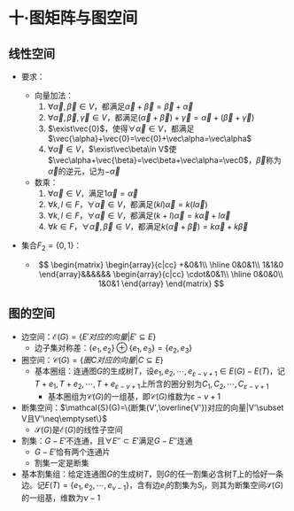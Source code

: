 # 十·图矩阵与图空间

## 线性空间

- 要求：
    - 向量加法：
        1. $\forall\vec\alpha,\vec\beta\in V$，都满足$\vec\alpha+\vec\beta=\vec\beta+\vec\alpha$
        2. $\forall\vec\alpha,\vec\beta,\vec\gamma\in V$，都满足$(\vec\alpha+\vec\beta)+\vec\gamma=\vec\alpha+(\vec\beta+\vec\gamma)$
        3. $\exist\vec{0}$，使得$\forall\vec\alpha\in V$，都满足$\vec{\alpha}+\vec{0}=\vec{0}+\vec\alpha=\vec\alpha$
        4. $\forall\vec\alpha\in V$，$\exist\vec\beta\in V$使$\vec\alpha+\vec{\beta}=\vec\beta+\vec\alpha=\vec0$，$\vec\beta$称为$\vec\alpha$的逆元，记为$-\vec\alpha$
    - 数乘：
        1. $\forall\vec\alpha\in V$，满足$1\vec\alpha=\vec\alpha$
        2. $\forall k,l\in F$，$\forall\vec\alpha\in V$，都满足$(kl)\vec\alpha=k(l\vec\alpha)$
        3. $\forall k,l\in F$，$\forall\vec\alpha\in V$，都满足$(k+l)\vec\alpha=k\vec\alpha+l\vec\alpha$
        4. $\forall k\in F$，$\forall\vec\alpha,\vec\beta\in V$，都满足$k(\vec\alpha+\vec\beta)=k\vec\alpha+k\vec\beta$

- 集合$F_2=\{0,1\}$：

    - $$
        \begin{matrix}
        \begin{array}{c|cc}
        +&0&1\\
        \hline
        0&0&1\\
        1&1&0
        \end{array}&&&&&&
        \begin{array}{c|cc}
        \cdot&0&1\\
        \hline
        0&0&0\\
        1&0&1
        \end{array}
        \end{matrix}
        $$

## 图的空间

- 边空间：$\mathcal{E}(G)=\{E'对应的向量|E'\subseteq E\}$
    - 边子集对称差：$\{e_1,e_2\}\oplus\{e_1,e_3\}=\{e_2,e_3\}$
- 圈空间：$\mathcal{C}(G)=\{圈C对应的向量|C\subseteq E\}$
    - 基本圈组：连通图$G$的生成树$T$，设$e_1,e_2,\cdots,e_{\varepsilon-\nu+1}\in E(G)-E(T)$，记$T+e_1,T+e_2,\cdots,T+e_{\varepsilon-\nu+1}$上所含的圈分别为$C_1,C_2,\cdots,C_{\varepsilon-\nu+1}$
        - 基本圈组为$\mathcal{C}(G)$的一组基，即$\mathcal{C}(G)$维数为$\varepsilon-\nu+1$
- 断集空间：$\mathcal{S}(G)=\{断集(V',\overline{V'})对应的向量|V'\subset V且V'\neq\emptyset\}$
    - $\mathcal{S}(G)$是$\mathcal{E}(G)$的线性子空间
- 割集：$G-E'$不连通，且$\forall E''\subset E'$满足$G-E''$连通
    - $G-E'$恰有两个连通片
    - 割集一定是断集
- 基本割集组：给定连通图$G$的生成树$T$，则$G$的任一割集必含树$T$上的恰好一条边。记$E(T)=\{e_1,e_2,\cdots,e_{\nu-1}\}$，含有边$e_i$的割集为$S_i$，则其为断集空间$\mathcal{S}(G)$的一组基，维数为$\nu-1$